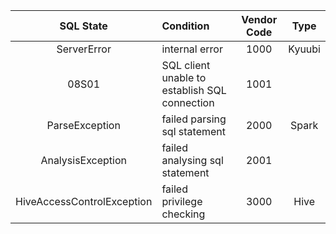 |SQL State|Condition|Vendor Code|Type|
|:---:|:---|:---:|:---:|
|ServerError| internal error | 1000 | Kyuubi |
|08S01|SQL client unable to establish SQL connection | 1001| |
|ParseException|failed parsing sql statement|2000|Spark|
|AnalysisException|failed analysing sql statement|2001||
|HiveAccessControlException| failed privilege checking|3000|Hive|
